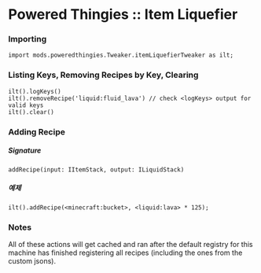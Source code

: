 # Powered Thingies :: Item Liquefier

### Importing
```zenscript
import mods.poweredthingies.Tweaker.itemLiquefierTweaker as ilt;
```

### Listing Keys, Removing Recipes by Key, Clearing
```zenscript
ilt().logKeys()
ilt().removeRecipe('liquid:fluid_lava') // check <logKeys> output for valid keys
ilt().clear()
```

### Adding Recipe
##### Signature
```zenscript
addRecipe(input: IItemStack, output: ILiquidStack)
```
##### 예제
```zenscript
ilt().addRecipe(<minecraft:bucket>, <liquid:lava> * 125);
```

### Notes
All of these actions will get cached and ran after the default registry for this machine has finished registering all recipes (including the ones from the custom jsons).